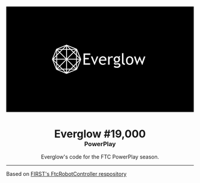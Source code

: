 ![Everglow Logo](doc/media/everglow-logo.jpeg)

<span style="text-align: center;">
<h1 style="margin-bottom: 0rem;">Everglow #19,000</h1>
<h3 style="margin-top: 0rem;">PowerPlay</h3>
<p>Everglow's code for the FTC PowerPlay season.</p>
</span>

---

Based on [FIRST's FtcRobotController respository](https://github.com/FIRST-Tech-Challenge/FtcRobotController)

